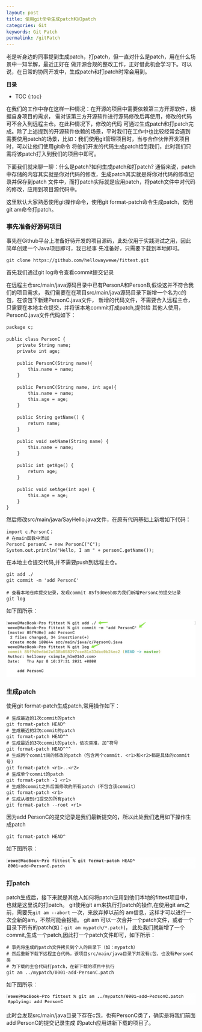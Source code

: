 ```yaml
---
layout: post
title: 使用git命令生成patch和打patch
categories: Git
keywords: Git Patch
permalink: /gitPatch
---
```



老是听身边的同事提到生成patch，打patch，但一直对什么是patch，用在什么场景中一知半解，最近正好在
做开源合规的整改工作，正好借此机会学习下。可以说，在日常的协同开发中，生成patch和打patch时常会用到。


**目录**

* TOC
{:toc}

在我们的工作中存在这样一种情况：在开源的项目中需要依赖第三方开源软件，根据自身项目的需求，
需对该第三方开源软件进行源码修改后再使用，修改的代码可不合入到远程主仓。在此种情况下，修改的代码
可通过生成patch和打patch完成。除了上述提到的开源软件依赖的场景，平时我们在工作中也比较经常会遇到
需要使用patch的场景，比如：我们使用git管理项目时，当与合作伙伴开发项目时，可以让他们使用git命令
将他们开发的代码生成patch给到我们，此时我们只需将该patch打入到我们的项目中即可。

下面我们就来聊一聊：什么是patch?如何生成patch和打patch?
通俗来说，patch中存储的内容其实就是你对代码的修改，生成patch其实就是将你对代码的修改记录并保存到patch
文件中，而打patch实际就是应用patch，将patch文件中对代码的修改，应用到项目源代码中。

这里默认大家熟悉使用git操作命令，使用git format-patch命令生成patch，使用git am命令打patch。

### 事先准备好源码项目
事先在Github平台上准备好待开发的项目源码，此处仅用于实践测试之用，因此简单创建一个Java项目即可，我已经事
先准备好，只需要下载到本地即可。
```
git clone https://github.com/hellowaywewe/fittest.git
```

首先我们通过git log命令查看commit提交记录

在远程主仓src/main/java源码目录中已有PersonA和PersonB,假设这并不符合我们的项目需求，
我们需要在在项目src/main/java源码目录下新增一个名为c的包，在该包下新建PersonC.java文件，
新增的代码文件，不需要合入远程主仓，只需要在本地主仓提交，并将该本地commit打成patch,提供给
其他人使用，PersonC.java文件代码如下：
```
package c;

public class PersonC {
    private String name;
    private int age;

    public PersonC(String name){
        this.name = name;
    }

    public PersonC(String name, int age){
        this.name = name;
        this.age = age;
    }

    public String getName() {
        return name;
    }

    public void setName(String name) {
        this.name = name;
    }

    public int getAge() {
        return age;
    }

    public void setAge(int age) {
        this.age = age;
    }
}
```
然后修改src/main/java/SayHello.java文件，在原有代码基础上新增如下代码：
```
import c.PersonC；
# 在main函数中添加
PersonC personC = new PersonC("C");
System.out.println("Hello, I am " + personC.getName());
```

在本地主仓提交代码,并不需要push到远程主仓。
```
git add ./
git commit -m 'add PersonC'

# 查看本地仓库提交记录，发现commit 85f9d0e6b即为我们新增PersonC的提交记录
git log
```
如下图所示：

![本地仓提交](/images/posts/git/git_patch1.jpeg "本地仓提交")


### 生成patch
使用git format-patch生成patch,常用操作如下：
```
# 生成最近的1次commit的patch
git format-patch HEAD^
# 生成最近的2次commit的patch
git format-patch HEAD^^
# 生成最近的3次commit的patch，依次类推，加^符号
git format-patch HEAD^^^
# 生成两个commit间的修改的patch（包含两个commit. <r1>和<r2>都是具体的commit号)
git format-patch <r1>..<r2>
# 生成单个commit的patch
git format-patch -1 <r1>
# 生成除commit之外后面修改的所有patch（不包含该commit）         
git format-patch <r1>
# 生成从根到r1提交的所有patch
git format-patch --root <r1>
```
因为add PersonC的提交记录是我们最新提交的，所以此处我们选用如下操作生成patch
```
git format-patch HEAD^
```
如下图所示：

![生成patch](/images/posts/git/git_patch2.png "生成patch")

### 打patch
patch生成后，接下来就是其他人如何将patch应用到他们本地的fittest项目中，也就是这里说的打patch。
git使用git am来执行打patch的操作,在使用git am之前，需要先`git am --abort` 一次，来放弃掉以前的
am信息，这样才可以进行一次全新的am，不然可能会报错。
git am 可以一次合并一个patch文件，或者一个目录下所有的patch(如：`git am mypatch/*.patch`)，
此处我们就新增了一个commit,生成一个patch,因此打一个patch文件即可，如下所示：
```
# 事先将生成的patch文件拷贝到个人的目录下（如：mypatch）
# 然后重新下载下远程主仓代码，该项目src/main/java目录下并没有c包，也没有PersonC类
# 为下载的主仓代码打patch，在新下载的项目中执行
git am ../mypatch/0001-add-PersonC.patch
```
如下图所示：

![打patch](/images/posts/git/git_patch3.png "打patch")

此时会发现src/main/java目录下存在c包，也有PersonC类了，确实是将我们前面add PersonC的提交记录生成
的patch应用进新下载的项目了。
